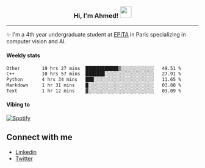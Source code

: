 <!-- Heading -->
<h3 align="center"> Hi, I'm Ahmed! <img src = "https://raw.githubusercontent.com/MartinHeinz/MartinHeinz/master/wave.gif" width = 30px></h3>

<!-- About section -->
---
✨ I'm a 4th year undergraduate student at <a href="https://www.epita.fr/en/">EPITA</a> in Paris specializing in computer vision and AI.

<h4 align ="left"> Weekly stats </h4>

<!--START_SECTION:waka-->

```txt
Other        19 hrs 27 mins  ████████████▒░░░░░░░░░░░░   49.51 %
C++          10 hrs 57 mins  ███████░░░░░░░░░░░░░░░░░░   27.91 %
Python       4 hrs 34 mins   ███░░░░░░░░░░░░░░░░░░░░░░   11.65 %
Markdown     1 hr 31 mins    █░░░░░░░░░░░░░░░░░░░░░░░░   03.88 %
Text         1 hr 12 mins    ▓░░░░░░░░░░░░░░░░░░░░░░░░   03.09 %
```

<!--END_SECTION:waka-->

<h4 align ="left">Vibing to</h4>

[![Spotify](https://novatorem-ten-lyart.vercel.app/api/spotify)](https://open.spotify.com/user/31knevkvll66tzc3gqtoi6ngjbre)

<!-- Connect section -->

## Connect with me
  * <a href="https://www.linkedin.com/in/ahmed-hassayoune">Linkedin</a>
  * <a href="https://twitter.com/Ahmedhassaaa">Twitter</a>

<!-- Connect section: END -->
